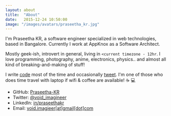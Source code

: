 ```yaml
---
layout: about
title:  "About"
date:   2015-12-24 10:50:00
image: "/images/avatars/praseetha_kr.jpg"
---
```


I'm Praseetha KR, a software engineer specialized in web technologies, based in Bangalore. Currently I work at AppKnox as a Software Architect.

Mostly geek-ish, introvert in general, living in `<current timezone - 12hr`. I love programming, photography, anime, electronics, physics.. and almost all kind of breaking-and-making of stuff!

I write [code](https://github.com/Praseetha-KR) most of the time and occasionally [tweet](https://twitter.com/void_imagineer). I'm one of those who does time travel with laptop if wifi & coffee are available! ☕ 💻

<div class="socialmedia m-2-v">
    <ul class="m-0-left">
        <li>
            GitHub: <a target="_blank" href="https://github.com/Praseetha-KR">Praseetha-KR</a>
        </li>
        <li>
            Twitter: <a target="_blank" href="https://twitter.com/void_imagineer">@void_imagineer</a>
        </li>
        <li>
            LinkedIn: <a target="_blank" href="https://www.linkedin.com/in/praseethakr">in/praseethakr</a>
        </li>
        <li>
            Email: <a target="_blank" href="mailto:void.imagieer@gmail.com">void.imagieer[at]gmail[dot]com</a>
        </li>
    </ul>
</div>